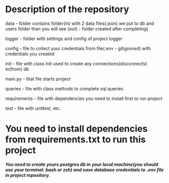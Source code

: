 # ******Description of the repository******


data - folder contains folder(in) with 2 data files(.json) we put to db and users folder than you will see (out) - folder created after completing)

logger - folder with settings and config of project logger

config - file to collect your credentials from file(.env - gitignored) with credentials you created

init - file with class Init used to create any connections(disconnects) to(from) db

main.py - that file starts project

queries - file with class methods to complete sql queries 

requirements - file with dependencies you need to install first to run project 

test - file with unittest, etc.


# ****You need to install dependencies from requirements.txt to run this project****

**_You need to create yours postgres db in your local machine(you should use your terminal: bash or zsh)
and save database credentials to .env file in project repository._**
